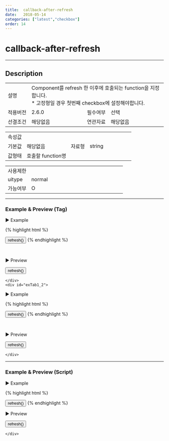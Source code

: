 ```yaml
---
title:  callback-after-refresh
date:   2018-05-14
categories: ["latest","checkbox"]
order: 14
---
```


callback-after-refresh
===

---

## Description

<table style="width:100%">
    <colgroup>
        <col width="15%"/>
        <col width="35%"/>
        <col width="15%"/>
        <col width="35%"/>
    </colgroup>
    <tr>
        <td class="tdTitle">설명</td>
        <td colspan="3">
            Component를 refresh 한 이후에 호출되는 function을 지정합니다.<br>
            * 고정형일 경우 첫번째 checkbox에 설정해야합니다.
        </td>
    </tr>
    <tr>
        <td class="tdTitle">적용버전</td>
        <td>2.6.0</td>
        <td class="tdTitle">필수여부</td>
        <td>선택</td>
    </tr>
    <tr>
        <td class="tdTitle">선결조건</td>
        <td>해당없음</td>
        <td class="tdTitle">연관자료</td>
        <td>해당없음</td>
    </tr>
</table>
<table style="width:100%">
    <colgroup>
        <col width="15%"/>
        <col width="35%"/>
        <col width="15%"/>
        <col width="35%"/>
    </colgroup>
    <tr>
        <td class="tdTitle tdBg" colspan="4">속성값</td>
    </tr>
    <tr>
        <td class="tdTitle">기본값</td>
        <td>해당없음</td>
        <td class="tdTitle">자료형</td>
        <td>string</td>
    </tr>
    <tr>
        <td class="tdTitle">값형태</td>
        <td colspan="3">호출할 function명</td>
    </tr>
</table>
<table style="width:100%">
    <colgroup>
        <col width="20%"/>
        <col width="20%"/>
        <col width="20%"/>
        <col width="20%"/>
        <col width="20%"/>
    </colgroup>
    <tr>
        <td class="tdTitle tdBg" colspan="5">사용제한</td>
    </tr>
    <tr>
        <td>uitype</td>
        <td class="tdCenter">normal</td>
        <td></td>
        <td></td>
        <td></td>
    </tr>
    <tr>
        <td>가능여부</td>
        <td class="tdBlue tdCenter">O</td>
        <td></td>
        <td></td>
        <td></td>
    </tr>
</table>

---
### Example & Preview (Tag)

<script>
    var SBUxData = [
        { text : "SBUx Checkbox1" },
        { text : "SBUx Checkbox2" },
        { text : "SBUx Checkbox3" }
    ];
    function afterRefreshfunc(){
        alert('refresh이후 호출');
    }
</script>

<sbux-tabs id="exTab1" name="exTab1" uitype="normal" title-target-id-array="{exTab1_1,exTab1_2}" title-text-array="normal{고정형,변동형}">
</sbux-tabs>
<div class="tab-content">
    <div id="exTab1_1">

▶ Example

{% highlight html %}
<script>
    function afterRefreshfunc(){
        alert('refresh이후 호출');
    }
</script>
<sbux-checkbox id="sbIdx1" name="sbTagNm" uitype="normal" text="SBUx Checkbox1" callback-after-refresh="afterRefreshfunc"></sbux-checkbox>
<sbux-checkbox id="sbIdx2" name="sbTagNm" uitype="normal" text="SBUx Checkbox2"></sbux-checkbox>
<sbux-checkbox id="sbIdx3" name="sbTagNm" uitype="normal" text="SBUx Checkbox3"></sbux-checkbox>
<input type="button" value="refresh()" onclick="SBUxMethod.refresh('sbTagNm')">
{% endhighlight %}

<br>

▶ Preview

<sbux-checkbox id="sbIdx1" name="sbTagNm" uitype="normal" text="SBUx Checkbox1" callback-after-refresh="afterRefreshfunc"></sbux-checkbox>
<sbux-checkbox id="sbIdx2" name="sbTagNm" uitype="normal" text="SBUx Checkbox2"></sbux-checkbox>
<sbux-checkbox id="sbIdx3" name="sbTagNm" uitype="normal" text="SBUx Checkbox3"></sbux-checkbox>
<input type="button" value="refresh()" onclick="SBUxMethod.refresh('sbTagNm')">

    </div>
    <div id="exTab1_2">

▶ Example

{% highlight html %}
<script>
    var SBUxData = [
        { text : "SBUx Checkbox1" },
        { text : "SBUx Checkbox2" },
        { text : "SBUx Checkbox3" }
    ];
    function afterRefreshfunc(){
        alert('refresh이후 호출');
    }
</script>
<sbux-checkbox id="sbIdx4" name="sbTagNm4" uitype="normal" jsondata-ref="SBUxData" callback-after-refresh="afterRefreshfunc"></sbux-checkbox>
<input type="button" value="refresh()" onclick="SBUxMethod.refresh('sbTagNm4')">
{% endhighlight %}

<br>

▶ Preview

<sbux-checkbox id="sbIdx4" name="sbTagNm4" uitype="normal" jsondata-ref="SBUxData" callback-after-refresh="afterRefreshfunc"></sbux-checkbox>
<input type="button" value="refresh()" onclick="SBUxMethod.refresh('sbTagNm4')">

    </div>
</div>

---
### Example & Preview (Script)

<sbux-tabs id="exTab2" name="exTab2" uitype="normal" title-target-id-array="exTab2_1" title-text-array="normal(변동형)">
</sbux-tabs>
<div class="tab-content">
    <div id="exTab2_1">

▶ Example

{% highlight html %}
<div id="sbArea1"></div>
<input type="button" value="refresh()" onclick="SBUxMethod.refresh('sbScriptNm')">
<script>
    var SBUxData = [
        { text : "SBUx Checkbox1" },
        { text : "SBUx Checkbox2" },
        { text : "SBUx Checkbox3" }
    ];
    function afterRefreshfunc(){
        alert('refresh이후 호출');
    }
    $(document).ready(function(){
        $('#sbArea1').sbCheckbox({
            name : 'sbScriptNm',
            uitype : 'normal',
            jsondataRef : 'SBUxData',
            callbackAfterRefresh : 'afterRefreshfunc'
        });
    }); 
</script>
{% endhighlight %}

<br>

▶ Preview 

<div id="sbArea1"></div>
<input type="button" value="refresh()" onclick="SBUxMethod.refresh('sbScriptNm')">
<script>
    $(document).ready(function(){
        $('#sbArea1').sbCheckbox({
            name : 'sbScriptNm',
            uitype : 'normal',
            jsondataRef : 'SBUxData',
            callbackAfterRefresh : 'afterRefreshfunc'
        });
    });  
</script>

    </div>
</div>